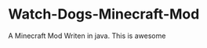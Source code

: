 Watch-Dogs-Minecraft-Mod
========================

A Minecraft Mod Writen in java. This is awesome

